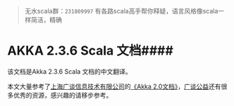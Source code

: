 > 无水scala群：`231809997`
> 有各路scala高手帮你释疑，语言风格像scala一样简洁，精确



# AKKA 2.3.6 Scala 文档####

该文档是Akka 2.3.6 Scala 文档的中文翻译。

本文大量参考了[上海广谈信息技术有限公司](http://www.gtan.com/)的[《Akka 2.0文档》](http://www.gtan.com/welfare04.html)，[广谈公益](http://www.gtan.com/welfare.html)还有很多优秀的资源，感兴趣的请移步参考。
